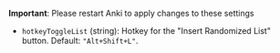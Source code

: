 **Important**: Please restart Anki to apply changes to these settings

- `hotkeyToggleList` (string): Hotkey for the "Insert Randomized List" button. Default: `"Alt+Shift+L"`.
